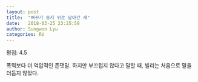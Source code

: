```yaml
---
layout: post
title:  "뻐꾸기 둥지 위로 날아간 새"
date:   2018-03-25 23:25:59
author: Sungwon Lyu
categories: RV
---
```


평점: 4.5

폭력보다 더 억압적인 존댓말. 하지만 부끄럽지 않다고 말할 때, 빌리는 처음으로 말을 더듬지 않았다.
